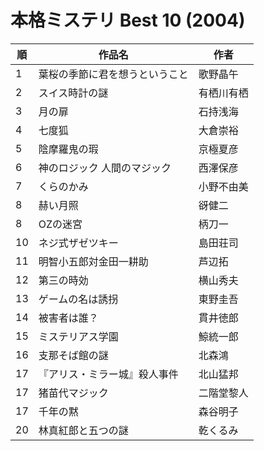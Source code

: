 # 本格ミステリ Best 10 (2004)

| 順   | 作品名             | 作者    |
| --- | --------------- | ----- |
| 1   | 葉桜の季節に君を想うということ | 歌野晶午  |
| 2   | スイス時計の謎         | 有栖川有栖 |
| 3   | 月の扉             | 石持浅海  |
| 4   | 七度狐             | 大倉崇裕  |
| 5   | 陰摩羅鬼の瑕          | 京極夏彦  |
| 6   | 神のロジック 人間のマジック  | 西澤保彦  |
| 7   | くらのかみ           | 小野不由美 |
| 8   | 赫い月照            | 谺健二   |
| 8   | OZの迷宮           | 柄刀一   |
| 10  | ネジ式ザゼツキー        | 島田荘司  |
| 11  | 明智小五郎対金田一耕助     | 芦辺拓   |
| 12  | 第三の時効           | 横山秀夫  |
| 13  | ゲームの名は誘拐        | 東野圭吾  |
| 14  | 被害者は誰？          | 貫井徳郎  |
| 15  | ミステリアス学園        | 鯨統一郎  |
| 16  | 支那そば館の謎         | 北森鴻   |
| 17  | 『アリス・ミラー城』殺人事件  | 北山猛邦  |
| 17  | 猪苗代マジック         | 二階堂黎人 |
| 17  | 千年の黙            | 森谷明子  |
| 20  | 林真紅郎と五つの謎       | 乾くるみ  |
